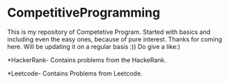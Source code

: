 # CompetitiveProgramming
This is my repository of Competetive Program. 
Started with basics and including even the easy ones, because of pure interest.
Thanks for coming here. Will be updating it on a regular basis :))
Do give a like:)

*HackerRank- Contains problems from the HackeRank.

*Leetcode- Contains Problems from Leetcode.
